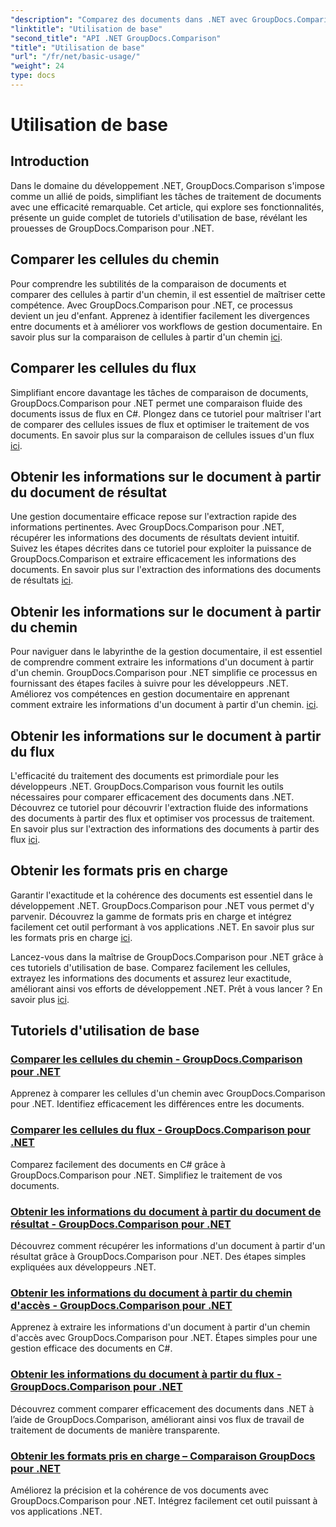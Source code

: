 ```yaml
---
"description": "Comparez des documents dans .NET avec GroupDocs.Comparison. Découvrez des tutoriels d'utilisation de base couvrant la comparaison de cellules, l'extraction d'informations sur les documents et les formats pris en charge."
"linktitle": "Utilisation de base"
"second_title": "API .NET GroupDocs.Comparison"
"title": "Utilisation de base"
"url": "/fr/net/basic-usage/"
"weight": 24
type: docs
---
```

# Utilisation de base

## Introduction

Dans le domaine du développement .NET, GroupDocs.Comparison s'impose comme un allié de poids, simplifiant les tâches de traitement de documents avec une efficacité remarquable. Cet article, qui explore ses fonctionnalités, présente un guide complet de tutoriels d'utilisation de base, révélant les prouesses de GroupDocs.Comparison pour .NET.

## Comparer les cellules du chemin
Pour comprendre les subtilités de la comparaison de documents et comparer des cellules à partir d'un chemin, il est essentiel de maîtriser cette compétence. Avec GroupDocs.Comparison pour .NET, ce processus devient un jeu d'enfant. Apprenez à identifier facilement les divergences entre documents et à améliorer vos workflows de gestion documentaire. En savoir plus sur la comparaison de cellules à partir d'un chemin [ici](./compare-cells-from-path/).

## Comparer les cellules du flux
Simplifiant encore davantage les tâches de comparaison de documents, GroupDocs.Comparison pour .NET permet une comparaison fluide des documents issus de flux en C#. Plongez dans ce tutoriel pour maîtriser l'art de comparer des cellules issues de flux et optimiser le traitement de vos documents. En savoir plus sur la comparaison de cellules issues d'un flux [ici](./compare-cells-from-stream/).

## Obtenir les informations sur le document à partir du document de résultat
Une gestion documentaire efficace repose sur l'extraction rapide des informations pertinentes. Avec GroupDocs.Comparison pour .NET, récupérer les informations des documents de résultats devient intuitif. Suivez les étapes décrites dans ce tutoriel pour exploiter la puissance de GroupDocs.Comparison et extraire efficacement les informations des documents. En savoir plus sur l'extraction des informations des documents de résultats [ici](./get-document-info-from-result-document/).

## Obtenir les informations sur le document à partir du chemin
Pour naviguer dans le labyrinthe de la gestion documentaire, il est essentiel de comprendre comment extraire les informations d'un document à partir d'un chemin. GroupDocs.Comparison pour .NET simplifie ce processus en fournissant des étapes faciles à suivre pour les développeurs .NET. Améliorez vos compétences en gestion documentaire en apprenant comment extraire les informations d'un document à partir d'un chemin. [ici](./get-document-info-from-path/).

## Obtenir les informations sur le document à partir du flux
L'efficacité du traitement des documents est primordiale pour les développeurs .NET. GroupDocs.Comparison vous fournit les outils nécessaires pour comparer efficacement des documents dans .NET. Découvrez ce tutoriel pour découvrir l'extraction fluide des informations des documents à partir des flux et optimiser vos processus de traitement. En savoir plus sur l'extraction des informations des documents à partir des flux [ici](./get-document-info-from-stream/).

## Obtenir les formats pris en charge
Garantir l'exactitude et la cohérence des documents est essentiel dans le développement .NET. GroupDocs.Comparison pour .NET vous permet d'y parvenir. Découvrez la gamme de formats pris en charge et intégrez facilement cet outil performant à vos applications .NET. En savoir plus sur les formats pris en charge [ici](./get-supported-formats/).

Lancez-vous dans la maîtrise de GroupDocs.Comparison pour .NET grâce à ces tutoriels d'utilisation de base. Comparez facilement les cellules, extrayez les informations des documents et assurez leur exactitude, améliorant ainsi vos efforts de développement .NET. Prêt à vous lancer ? En savoir plus [ici](https://tutorials.groupdocs.com/comparison/net).
## Tutoriels d'utilisation de base
### [Comparer les cellules du chemin - GroupDocs.Comparison pour .NET](./compare-cells-from-path/)
Apprenez à comparer les cellules d'un chemin avec GroupDocs.Comparison pour .NET. Identifiez efficacement les différences entre les documents.
### [Comparer les cellules du flux - GroupDocs.Comparison pour .NET](./compare-cells-from-stream/)
Comparez facilement des documents en C# grâce à GroupDocs.Comparison pour .NET. Simplifiez le traitement de vos documents.
### [Obtenir les informations du document à partir du document de résultat - GroupDocs.Comparison pour .NET](./get-document-info-from-result-document/)
Découvrez comment récupérer les informations d'un document à partir d'un résultat grâce à GroupDocs.Comparison pour .NET. Des étapes simples expliquées aux développeurs .NET.
### [Obtenir les informations du document à partir du chemin d'accès - GroupDocs.Comparison pour .NET](./get-document-info-from-path/)
Apprenez à extraire les informations d'un document à partir d'un chemin d'accès avec GroupDocs.Comparison pour .NET. Étapes simples pour une gestion efficace des documents en C#.
### [Obtenir les informations du document à partir du flux - GroupDocs.Comparison pour .NET](./get-document-info-from-stream/)
Découvrez comment comparer efficacement des documents dans .NET à l’aide de GroupDocs.Comparison, améliorant ainsi vos flux de travail de traitement de documents de manière transparente.
### [Obtenir les formats pris en charge – Comparaison GroupDocs pour .NET](./get-supported-formats/)
Améliorez la précision et la cohérence de vos documents avec GroupDocs.Comparison pour .NET. Intégrez facilement cet outil puissant à vos applications .NET.